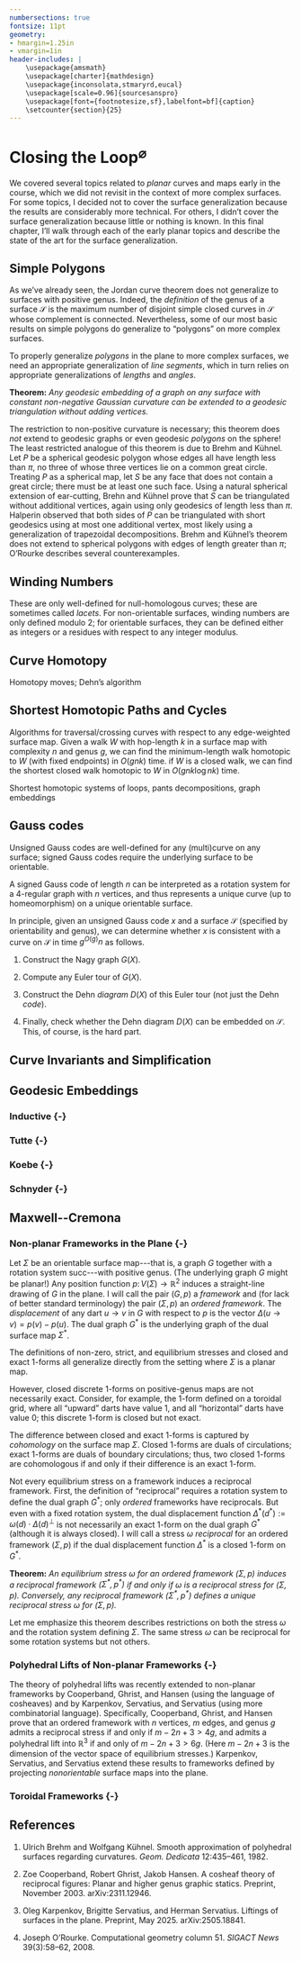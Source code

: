 ```yaml
---
numbersections: true
fontsize: 11pt
geometry:
- hmargin=1.25in
- vmargin=1in
header-includes: |
	\usepackage{amsmath}
    \usepackage[charter]{mathdesign}
    \usepackage{inconsolata,stmaryrd,eucal}
    \usepackage[scale=0.96]{sourcesanspro}
    \usepackage[font={footnotesize,sf},labelfont=bf]{caption}
    \setcounter{section}{25}
---
```


# Closing the Loop$^\varnothing$

We covered several topics related to _planar_ curves and maps early in the course, which we did not revisit in the context of more complex surfaces.  For some topics, I decided not to cover the surface generalization because the results are considerably more technical.  For others, I didn’t cover the surface generalization because little or nothing is known.  In this final chapter, I’ll walk through each of the early planar topics and describe the state of the art for the surface generalization.

## Simple Polygons

As we’ve already seen, the Jordan curve theorem does not generalize to surfaces with positive genus.  Indeed, the _definition_ of the genus of a surface $\mathcal{S}$ is the maximum number of disjoint simple closed curves in $\mathcal{S}$ whose complement is connected.  Nevertheless, some of our most basic results on simple polygons do generalize to “polygons” on more complex surfaces.

To properly generalize _polygons_ in the plane to more complex surfaces, we need an appropriate generalization of _line segments_, which in turn relies on appropriate generalizations of _lengths_ and _angles_.

**Theorem:**
_Any geodesic embedding of a graph on any surface with constant non-negative Gaussian curvature can be extended to a geodesic triangulation without adding vertices._

The restriction to non-positive curvature is necessary; this theorem does _not_ extend to geodesic graphs or even geodesic _polygons_ on the sphere!  The least restricted analogue of this theorem is due to Brehm and Kühnel.  Let $P$ be a spherical geodesic polygon whose edges all have length less than $\pi$, no three of whose three vertices lie on a common great circle.  Treating $P$ as a spherical map, let $S$ be any face that does not contain a great circle; there must be at least one such face.  Using a natural spherical extension of ear-cutting, Brehn and Kühnel prove that $S$ can be triangulated without additional vertices, again using only geodesics of length less than $\pi$.  Halperin observed that both sides of $P$ can be triangulated with short geodesics using at most one additional vertex, most likely using a generalization of trapezoidal decompositions.  Brehm and Kühnel’s theorem does not extend to spherical polygons with edges of length greater than $\pi$; O’Rourke describes several counterexamples.

## Winding Numbers

These are only well-defined for null-homologous curves; these are sometimes called _lacets_.  For non-orientable surfaces, winding numbers are only defined modulo $2$; for orientable surfaces, they can be defined either as integers or a residues with respect to any integer modulus.

## Curve Homotopy

Homotopy moves; Dehn’s algorithm

## Shortest Homotopic Paths and Cycles

Algorithms for traversal/crossing curves with respect to any edge-weighted surface map.  Given a walk $W$ with hop-length $k$ in a surface map with complexity $n$ and genus $g$, we can find the minimum-length walk homotopic to $W$ (with fixed endpoints) in $O(gnk)$ time.  if $W$ is a closed walk, we can find the shortest closed walk homotopic to $W$ in $O(gnk \log nk)$ time.

Shortest homotopic systems of loops, pants decompositions, graph embeddings

## Gauss codes

Unsigned Gauss codes are well-defined for any (multi)curve on any surface; signed Gauss codes require the underlying surface to be orientable.

A signed Gauss code of length $n$ can be interpreted as a rotation system for a $4$-regular graph with $n$ vertices, and thus represents a unique curve (up to homeomorphism) on a unique orientable surface.

In principle, given an unsigned Gauss code $x$ and a surface $\mathcal{S}$ (specified by orientability and genus), we can determine whether $x$ is consistent with a curve on $\mathcal{S}$ in time $g^{O(g)}n$ as follows.

1. Construct the Nagy graph $G(X)$.

2. Compute any Euler tour of $G(X)$.

3. Construct the Dehn _diagram_ $D(X)$ of this Euler tour (not just the Dehn _code_).

4. Finally, check whether the Dehn diagram $D(X)$ can be embedded on $\mathcal{S}$.  This, of course, is the hard part.

## Curve Invariants and Simplification

## Geodesic Embeddings

### Inductive {-}
### Tutte {-}
### Koebe {-}
### Schnyder {-}

## Maxwell--Cremona

### Non-planar Frameworks in the Plane {-}

Let $\Sigma$ be an orientable surface map---that is, a graph $G$ together with a rotation system $\textsf{succ}$---with positive genus.  (The underlying graph $G$ might be planar!)  Any position function $p\colon V(\Sigma) \to \mathbb{R}^2$ induces a straight-line drawing of $G$ in the plane.  I will call the pair $(G,p)$ a _framework_ and (for lack of better standard terminology) the pair $(\Sigma, p)$ an _ordered framework_.  The _displacement_ of any dart $u{\to}v$ in $G$ with respect to $p$ is the vector $\Delta(u{\to}v) = p(v)-p(u)$.  The dual graph $G^*$ is the underlying graph of the dual surface map $\Sigma^*$.

The definitions of non-zero, strict, and equilibrium stresses and closed and exact 1-forms all generalize directly from the setting where $\Sigma$ is a planar map.

However, closed discrete 1-forms on positive-genus maps are not necessarily exact.  Consider, for example, the 1-form defined on a toroidal grid, where all “upward” darts have value $1$, and all “horizontal” darts have value $0$; this discrete 1-form is closed but not exact.

The difference between closed and exact 1-forms is captured by _cohomology_ on the surface map $\Sigma$.  Closed 1-forms are duals of circulations; exact 1-forms are duals of boundary circulations; thus, two closed 1-forms are cohomologous if and only if their difference is an exact 1-form.

Not every equilibrium stress on a framework induces a reciprocal framework.  First, the definition of “reciprocal” requires a rotation system to define the dual graph $G^*$; only _ordered_ frameworks have reciprocals.  But even with a fixed rotation system, the dual displacement function $\Delta^*(d^*) := \omega(d)\cdot\Delta(d)^\bot$ is not necessarily an exact 1-form on the dual graph $G^*$ (although it is always closed).  I will call a stress $\omega$ _reciprocal_ for an ordered framework $(\Sigma,p)$ if the dual displacement function $\Delta^*$ is a closed 1-form on $G^*$.

**Theorem:**
_An equilibrium stress $\omega$ for an ordered framework $(\Sigma,p)$ induces a reciprocal framework $(\Sigma^*, p^*)$ if and only if $\omega$ is a reciprocal stress for $(\Sigma,p)$.  Conversely, any reciprocal framework $(\Sigma^*,p^*)$ defines a unique reciprocal stress $\omega$ for $(\Sigma, p)$._

Let me emphasize this theorem describes restrictions on both the stress $\omega$ and the rotation system defining $\Sigma$.  The same stress $\omega$ can be reciprocal for some rotation systems but not others.

### Polyhedral Lifts of Non-planar Frameworks {-}

The theory of polyhedral lifts was recently extended to non-planar frameworks by Cooperband, Ghrist, and Hansen (using the language of cosheaves) and by Karpenkov, Servatius, and Servatius (using more combinatorial language).  Specifically, Cooperband, Ghrist, and Hansen prove that an ordered framework with $n$ vertices, $m$ edges, and genus $g$ admits a reciprocal stress if and only if $m-2n+3 > 4g$, and admits a polyhedral lift into $\mathbb{R}^3$ if and only of $m-2n+3 > 6g$.  (Here $m-2n+3$ is the dimension of the vector space of equilibrium stresses.)  Karpenkov, Servatius, and Servatius extend these results to frameworks defined by projecting *nonorientable* surface maps into the plane.


### Toroidal Frameworks {-}



## References


1. Ulrich Brehm and Wolfgang Kühnel. Smooth approximation of polyhedral surfaces regarding curvatures. _Geom. Dedicata_ 12:435–461, 1982.

2. Zoe Cooperband, Robert Ghrist, Jakob Hansen.  A cosheaf theory of reciprocal figures: Planar and higher genus graphic statics.  Preprint, November 2003.  arXiv:2311.12946.

3. Oleg Karpenkov, Brigitte Servatius, and Herman Servatius.  Liftings of surfaces in the plane.  Preprint, May 2025.  arXiv:2505.18841.


4. Joseph O’Rourke. Computational geometry column 51. _SIGACT News_ 39(3):58–62, 2008.


